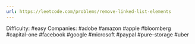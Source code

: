 ```yaml
---
url: https://leetcode.com/problems/remove-linked-list-elements
---
```


Difficulty: #easy
Companies: #adobe #amazon #apple #bloomberg #capital-one #facebook #google #microsoft #paypal #pure-storage #uber
